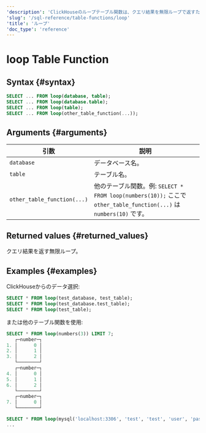 ```yaml
---
'description': 'ClickHouseのループテーブル関数は、クエリ結果を無限ループで返すために使用されます。'
'slug': '/sql-reference/table-functions/loop'
'title': 'ループ'
'doc_type': 'reference'
---
```



# loop Table Function

## Syntax {#syntax}

```sql
SELECT ... FROM loop(database, table);
SELECT ... FROM loop(database.table);
SELECT ... FROM loop(table);
SELECT ... FROM loop(other_table_function(...));
```

## Arguments {#arguments}

| 引数                          | 説明                                                                                                                |
|-------------------------------|----------------------------------------------------------------------------------------------------------------------|
| `database`                    | データベース名。                                                                                                   |
| `table`                       | テーブル名。                                                                                                      |
| `other_table_function(...)`   | 他のテーブル関数。例: `SELECT * FROM loop(numbers(10));` ここで `other_table_function(...)` は `numbers(10)` です。 |

## Returned values {#returned_values}

クエリ結果を返す無限ループ。

## Examples {#examples}

ClickHouseからのデータ選択:

```sql
SELECT * FROM loop(test_database, test_table);
SELECT * FROM loop(test_database.test_table);
SELECT * FROM loop(test_table);
```

または他のテーブル関数を使用:

```sql
SELECT * FROM loop(numbers(3)) LIMIT 7;
   ┌─number─┐
1. │      0 │
2. │      1 │
3. │      2 │
   └────────┘
   ┌─number─┐
4. │      0 │
5. │      1 │
6. │      2 │
   └────────┘
   ┌─number─┐
7. │      0 │
   └────────┘
```
```sql
SELECT * FROM loop(mysql('localhost:3306', 'test', 'test', 'user', 'password'));
...
```
